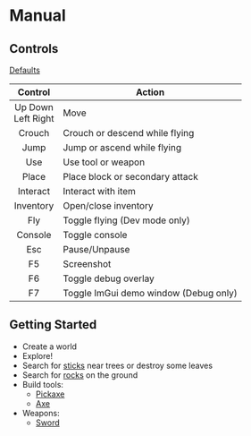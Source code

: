 # Manual

## Controls

[Defaults](config/default/)

| Control   | Action                                |
| :-------: | ------------------------------------- |
| Up Down <br> Left Right | Move                    |
| Crouch    | Crouch or descend while flying        |
| Jump      | Jump or ascend while flying           |
| Use       | Use tool or weapon                    |
| Place     | Place block or secondary attack       |
| Interact  | Interact with item                    |
| Inventory | Open/close inventory                  |
| Fly       | Toggle flying (Dev mode only)         |
| Console   | Toggle console                        |
| Esc       | Pause/Unpause                         |
| F5        | Screenshot                            |
| F6        | Toggle debug overlay                  |
| F7        | Toggle ImGui demo window (Debug only) |

## Getting Started

* Create a world
* Explore!
* Search for [sticks](wiki#Stick) near trees or destroy some leaves
* Search for [rocks](wiki#Rock) on the ground
* Build tools:
  * [Pickaxe](wiki#Pickaxe)
  * [Axe](wiki#Axe)
* Weapons:
  * [Sword](wiki#sword)

